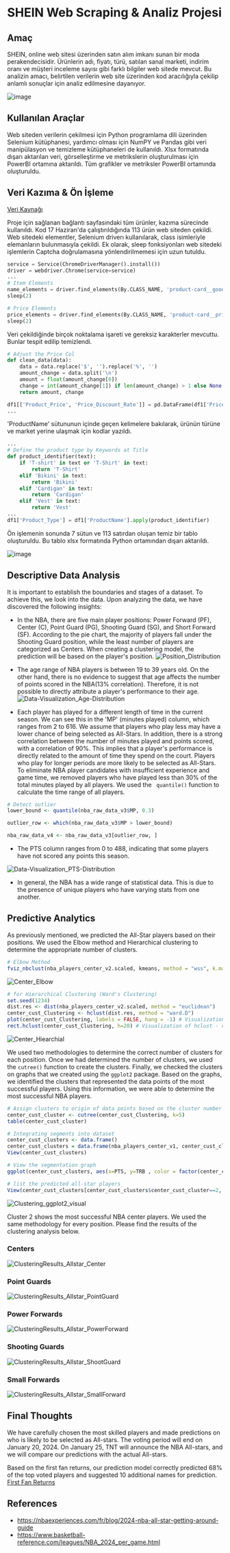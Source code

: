 # SHEIN Web Scraping & Analiz Projesi


## Amaç

SHEIN, online web sitesi üzerinden satın alım imkanı sunan bir moda perakendecisidir. Ürünlerin adı, fiyatı, türü, satılan sanal marketi, indirim oranı ve müşteri inceleme sayısı gibi farklı bilgiler web sitede mevcut. Bu analizin amacı, belirtilen verilerin web site üzerinden kod aracılığıyla çekilip anlamlı sonuçlar için analiz edilmesine dayanıyor.

![image](https://github.com/sonielyy/shein_scraping_project/assets/71605453/c5b20b8a-9fff-4339-ae55-154df7a765bc)


## Kullanılan Araçlar

Web siteden verilerin çekilmesi için Python programlama dili üzerinden Selenium kütüphanesi, yardımcı olması için NumPY ve Pandas gibi veri manipülasyon ve temizleme kütüphaneleri de kullanıldı. Xlsx formatında dışarı aktarılan veri, görselleştirme ve metrikslerin oluşturulması için PowerBI ortamına aktarıldı. Tüm grafikler ve metriksler PowerBI ortamında oluşturuldu.


## Veri Kazıma & Ön İşleme

[Veri Kaynağı](https://us.shein.com/recommend/Women-New-in-sc-100161222.html?adp=35242185&categoryJump=true&ici=us_tab03navbar03menu01dir02&src_identifier=fc%3DWomen%20Clothing%60sc%3DWomen%20Clothing%60tc%3DShop%20by%20category%60oc%3DNew%20in%60ps%3Dtab03navbar03menu01dir02%60jc%3DitemPicking_100161222&src_module=topcat&src_tab_page_id=page_home1718006855109)

Proje için sağlanan bağlantı sayfasındaki tüm ürünler, kazıma sürecinde kullanıldı. Kod 17 Haziran'da çalıştırıldığında 113 ürün web siteden çekildi. Web sitedeki elementler, Selenium driverı kullanılarak, class isimleriyle elemanların bulunmasıyla çekildi. Ek olarak, sleep fonksiyonları web sitedeki işlemlerin Captcha doğrulamasına yönlendirilmemesi için uzun tutuldu.

```Python
service = Service(ChromeDriverManager().install())
driver = webdriver.Chrome(service=service)
...
# Item Elements
name_elements = driver.find_elements(By.CLASS_NAME, 'product-card__goods-title-container')
sleep(2)

# Price Elements
price_elements = driver.find_elements(By.CLASS_NAME, 'product-card__prices-info')
sleep(2)
```
Veri çekildiğinde birçok noktalama işareti ve gereksiz karakterler mevcuttu. Bunlar tespit edilip temizlendi.

```Python
# Adjust the Price Col
def clean_data(data):
    data = data.replace('$', '').replace('%', '')
    amount_change = data.split('\n')
    amount = float(amount_change[0])
    change = int(amount_change[1]) if len(amount_change) > 1 else None
    return amount, change

df1[['Product_Price', 'Price_Discount_Rate']] = pd.DataFrame(df1['Price'].apply(clean_data).tolist(), index=df1.index)
...
```

'ProductName' sütununun içinde geçen kelimelere bakılarak, ürünün türüne ve market yerine ulaşmak için kodlar yazıldı.

```Python
...
# Define the product type by Keywords at Title
def product_identifier(text):
    if 'T-shirt' in text or 'T-Shirt' in text:
        return 'T-Shirt'
    elif 'Bikini' in text:
        return 'Bikini'
    elif 'Cardigan' in text:
        return 'Cardigan'
    elif 'Vest' in text:
        return 'Vest'
...
df1['Product_Type'] = df1['ProductName'].apply(product_identifier)
```

Ön işlemenin sonunda 7 sütun ve 113 satırdan oluşan temiz bir tablo oluşturuldu. Bu tablo xlsx formatında Python ortamından dışarı aktarıldı.

![image](https://github.com/sonielyy/shein_scraping_project/assets/71605453/0e0be087-22fb-45be-8ddd-b12378e15b25)



## Descriptive Data Analysis

It is important to establish the boundaries and stages of a dataset. To achieve this, we look into the data. Upon analyzing the data, we have discovered the following insights:

- In the NBA, there are five main player positions: Power Forward (PF), Center (C), Point Guard (PG), Shooting Guard (SG), and Short Forward (SF). According to the pie chart, the majority of players fall under the Shooting Guard position, while the least number of players are categorized as Centers. When creating a clustering model, the prediction will be based on the player's position.
![Position_Distribution](https://github.com/sonielyy/NBA-All-Stars-Prediction-Analysis/assets/71605453/7ea5a8ab-7089-4b13-b353-f0d399657fee)

- The age range of NBA players is between 19 to 39 years old. On the other hand, there is no evidence to suggest that age affects the number of points scored in the NBA(13% correlation). Therefore, it is not possible to directly attribute a player's performance to their age.
![Data-Visualization_Age-Distribution](https://github.com/sonielyy/NBA-All-Stars-Prediction-Analysis/assets/71605453/f430afe8-e447-4781-b5fd-916e545d0b33)

- Each player has played for a different length of time in the current season. We can see this in the 'MP' (minutes played) column, which ranges from 2 to 616. We assume that players who play less may have a lower chance of being selected as All-Stars. In addition, there is a strong correlation between the number of minutes played and points scored, with a correlation of 90%. This implies that a player's performance is directly related to the amount of time they spend on the court. Players who play for longer periods are more likely to be selected as All-Stars. To eliminate NBA player candidates with insufficient experience and game time, we removed players who have played less than 30% of the total minutes played by all players. We used the ` quantile()`  function to calculate the time range of all players.

```R
# Detect outlier
lower_bound <- quantile(nba_raw_data_v3$MP, 0.3)

outlier_row <- which(nba_raw_data_v3$MP > lower_bound)

nba_raw_data_v4 <- nba_raw_data_v3[outlier_row, ]
```
  
- The PTS column ranges from 0 to 488, indicating that some players have not scored any points this season. 
  
![Data-Visualization_PTS-Distribution](https://github.com/sonielyy/NBA-All-Stars-Prediction-Analysis/assets/71605453/5e96eeb4-4790-42ce-b130-fc59fa4ec69b)

- In general, the NBA has a wide range of statistical data. This is due to the presence of unique players who have varying stats from one another.

## Predictive Analytics

As previously mentioned, we predicted the All-Star players based on their positions. We used the Elbow method and Hierarchical clustering to determine the appropriate number of clusters.

```R
# Elbow Method
fviz_nbclust(nba_players_center_v2.scaled, kmeans, method = "wss", k.max=12)
```
![Center_Elbow](https://github.com/sonielyy/NBA-All-Stars-Prediction-Analysis/assets/71605453/12897004-2043-437e-9950-2833b5e5a7b6)

```R
# for Hierarchical Clustering (Ward's Clustering) 
set.seed(1234)
dist.res <- dist(nba_players_center_v2.scaled, method = "euclidean")
center_cust_Clustering <- hclust(dist.res, method = "ward.D")
plot(center_cust_Clustering, labels = FALSE, hang = -1) # Visualization of hclust
rect.hclust(center_cust_Clustering, h=20) # Visualization of hclust - draw rectangle
```
![Center_Hiearchial](https://github.com/sonielyy/NBA-All-Stars-Prediction-Analysis/assets/71605453/87cfdb6d-60b8-4bdc-a114-18b7536b8220)

We used two methodologies to determine the correct number of clusters for each position. Once we had determined the number of clusters, we used the `cutree()` function to create the clusters. Finally, we checked the clusters on graphs that we created using the `ggplot2` package. Based on the graphs, we identified the clusters that represented the data points of the most successful players. Using this information, we were able to determine the most successful NBA players.

```R
# Assign clusters to origin of data points based on the cluster number
center_cust_cluster <- cutree(center_cust_Clustering, k=5) 
table(center_cust_cluster)

# Integrating segments into dataset
center_cust_clusters <- data.frame()
center_cust_clusters = data.frame(nba_players_center_v1, center_cust_cluster)
View(center_cust_clusters)

# View the segmentation graph
ggplot(center_cust_clusters, aes(x=PTS, y=TRB , color = factor(center_cust_clusters$center_cust_cluster))) + geom_point()

# list the predicted all-star players
View(center_cust_clusters[center_cust_clusters$center_cust_cluster==2, ])
```

![Clustering_ggplot2_visual](https://github.com/sonielyy/NBA-All-Stars-Prediction-Analysis/assets/71605453/0d91143f-1ae3-4d9d-b619-974c51ac0575)

Cluster 2 shows the most successful NBA center players. We used the same methodology for every position. Please find the results of the clustering analysis below.

### Centers
![ClusteringResults_Allstar_Center](https://github.com/sonielyy/NBA-All-Stars-Prediction-Analysis/assets/71605453/27bf8b33-bc39-41be-b793-3386dfe967ed)

### Point Guards
![ClusteringResults_Allstar_PointGuard](https://github.com/sonielyy/NBA-All-Stars-Prediction-Analysis/assets/71605453/7a257fff-95d8-48d7-ba36-9d72fb7e223e)

### Power Forwards
![ClusteringResults_Allstar_PowerForward](https://github.com/sonielyy/NBA-All-Stars-Prediction-Analysis/assets/71605453/8ba97cc2-831f-4546-9f97-da07ec368e93)

### Shooting Guards
![ClusteringResults_Allstar_ShootGuard](https://github.com/sonielyy/NBA-All-Stars-Prediction-Analysis/assets/71605453/453a5456-ce76-463c-aaf1-78621aad52b1)

### Small Forwards
![ClusteringResults_Allstar_SmallForward](https://github.com/sonielyy/NBA-All-Stars-Prediction-Analysis/assets/71605453/fb3be30a-c097-491d-9e88-ffbd0b256021)


## Final Thoughts

We have carefully chosen the most skilled players and made predictions on who is likely to be selected as All-stars. The voting period will end on January 20, 2024. On January 25, TNT will announce the NBA All-stars, and we will compare our predictions with the actual All-stars.

Based on the first fan returns, our prediction model correctly predicted 68% of the top voted players and suggested 10 additional names for prediction.
[First Fan Returns](https://twitter.com/NBAPR/status/1742969199549358405)

## References

-	https://nbaexperiences.com/fr/blog/2024-nba-all-star-getting-around-guide
-	https://www.basketball-reference.com/leagues/NBA_2024_per_game.html







